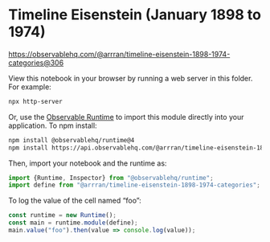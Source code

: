 # Timeline Eisenstein (January 1898 to 1974)

https://observablehq.com/@arrran/timeline-eisenstein-1898-1974-categories@306

View this notebook in your browser by running a web server in this folder. For
example:

~~~sh
npx http-server
~~~

Or, use the [Observable Runtime](https://github.com/observablehq/runtime) to
import this module directly into your application. To npm install:

~~~sh
npm install @observablehq/runtime@4
npm install https://api.observablehq.com/@arrran/timeline-eisenstein-1898-1974-categories.tgz?v=3
~~~

Then, import your notebook and the runtime as:

~~~js
import {Runtime, Inspector} from "@observablehq/runtime";
import define from "@arrran/timeline-eisenstein-1898-1974-categories";
~~~

To log the value of the cell named “foo”:

~~~js
const runtime = new Runtime();
const main = runtime.module(define);
main.value("foo").then(value => console.log(value));
~~~
